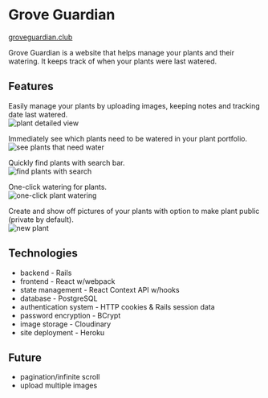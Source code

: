 # Grove Guardian

[groveguardian.club](http://www.groveguardian.club)

Grove Guardian is a website that helps manage your plants and their watering.  It keeps track of when your plants were last watered.

## Features
Easily manage your plants by uploading images, keeping notes and tracking date last watered.  
<img src="https://res.cloudinary.com/diekjezbk/image/upload/v1594160035/grove%20guardian%20readme/plant_detailed_view.png"
      alt="plant detailed view" />

Immediately see which plants need to be watered in your plant portfolio.  
<img src="https://res.cloudinary.com/diekjezbk/image/upload/v1594157900/grove%20guardian%20readme/see_plants_that_need_water.png"
      alt="see plants that need water" />

Quickly find plants with search bar.  
<img src="https://res.cloudinary.com/diekjezbk/image/upload/v1594159448/grove%20guardian%20readme/find_plants_with_search.png"
      alt="find plants with search" />

One-click watering for plants.  
<img src="https://res.cloudinary.com/diekjezbk/image/upload/v1594159765/grove%20guardian%20readme/plant_water_before_after.png"
      alt="one-click plant watering" />

Create and show off pictures of your plants with option to make plant public (private by default).  
<img src="https://res.cloudinary.com/diekjezbk/image/upload/v1594157154/grove%20guardian%20readme/plant_new.png"
      alt="new plant" />


## Technologies
- backend - Rails  
- frontend - React w/webpack  
- state management - React Context API w/hooks  
- database - PostgreSQL  
- authentication system - HTTP cookies & Rails session data  
- password encryption - BCrypt  
- image storage - Cloudinary  
- site deployment - Heroku  


## Future
- pagination/infinite scroll  
- upload multiple images  
